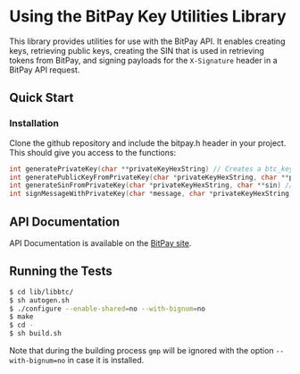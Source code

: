 # Using the BitPay Key Utilities Library

This library provides utilities for use with the BitPay API. It enables creating keys, retrieving public keys, creating the SIN that is used in retrieving tokens from BitPay, and signing payloads for the `X-Signature` header in a BitPay API request.

## Quick Start
### Installation

Clone the github repository and include the bitpay.h header in your project. This should give you access to the functions:

```c
int generatePrivateKey(char **privateKeyHexString) // Creates a btc_key and returns a string with the hexadecimal representation of it.
int generatePublicKeyFromPrivateKey(char *privateKeyHexString, char **publicKeyHexString) // Takes a private key hex string and returns the corresponding compressed public key as an hex string.
int generateSinFromPrivateKey(char *privateKeyHexString, char **sin) // Gets the base58 unique identifier associated with the private key.
int signMessageWithPrivateKey(char *message, char *privateKeyHexString, char **signature, btc_bool compact) // Sets signature to the signature of the sha256 of the message; signature can be either in DER or compact format.
```

## API Documentation

API Documentation is available on the [BitPay site](https://bitpay.com/api).

## Running the Tests

```bash
$ cd lib/libbtc/
$ sh autogen.sh
$ ./configure --enable-shared=no --with-bignum=no
$ make
$ cd -
$ sh build.sh
```

Note that during the building process `gmp` will be ignored with the option `--with-bignum=no` in case it is installed.
